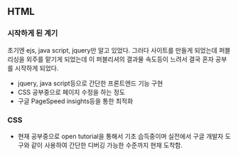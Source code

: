 ## HTML

### 시작하게 된 계기

초기엔 ejs, java script, jquery만 알고 있었다. 그러다 사이트를 만들게 되었는데 퍼블리싱을 외주를 맡기게 되었는데 이 퍼블리셔의 결과물 속도등이 느려서 결국 혼자 공부를 시작하게 되었다.

- jquery, java script등으로 간단한 프론트엔드 기능 구현
- CSS 공부중으로 페이지 수정을 하는 정도
- 구글 PageSpeed insights등을 통한 최적화

### CSS

- 현재 공부중으로 open tutorial을 통해서 기초 습득중이며 실전에서 구글 개발자 도구와 같이 사용하여 간단한 디버깅 가능한 수준까지 현재 도착함.